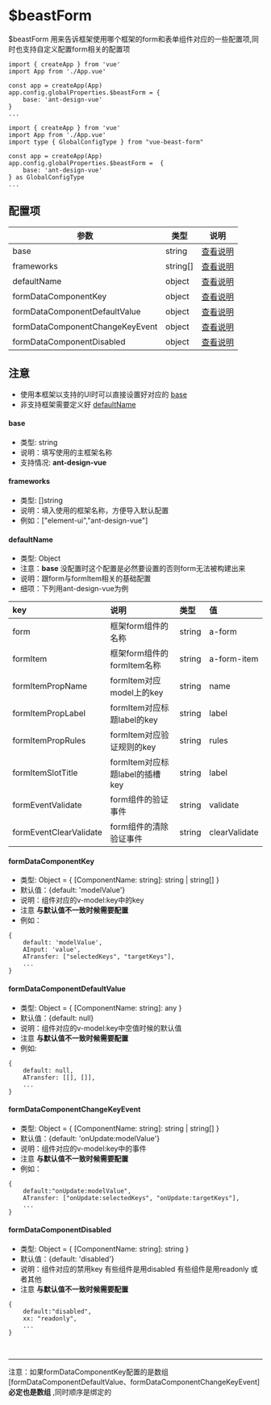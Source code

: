 # $beastForm

$beastForm 用来告诉框架使用哪个框架的form和表单组件对应的一些配置项,同时也支持自定义配置form相关的配置项

<CodeGroup>
  <CodeGroupItem title="JS" active>

```js{5-7}
import { createApp } from 'vue'
import App from './App.vue'

const app = createApp(App)
app.config.globalProperties.$beastForm = {
    base: 'ant-design-vue'
}
...
```

  </CodeGroupItem>
  <CodeGroupItem title="TS">

```ts{3,6-8}
import { createApp } from 'vue'
import App from './App.vue'
import type { GlobalConfigType } from "vue-beast-form"

const app = createApp(App)
app.config.globalProperties.$beastForm =  {
    base: 'ant-design-vue'
} as GlobalConfigType
...
```

  </CodeGroupItem>
</CodeGroup>

## 配置项

| 参数                            | 类型     | 说明                                         |
| ------------------------------- | -------- | -------------------------------------------- |
| base                            | string   | [查看说明](#base)                            |
| frameworks                      | string[] | [查看说明](#frameworks)                      |
| defaultName                     | object   | [查看说明](#defaultname)                     |
| formDataComponentKey            | object   | [查看说明](#formdatacomponentkey)            |
| formDataComponentDefaultValue   | object   | [查看说明](#formdatacomponentdefaultvalue)   |
| formDataComponentChangeKeyEvent | object   | [查看说明](#formdatacomponentchangekeyevent) |
| formDataComponentDisabled       | object   | [查看说明](#formDataComponentDisabled)       |

## 注意
- 使用本框架以支持的UI时可以直接设置好对应的 [base](#base)
- 非支持框架需要定义好 [defaultName](#defaultname)

#### base
- 类型: string 
- 说明：填写使用的主框架名称
- 支持情况: **ant-design-vue**

#### frameworks
- 类型: []string 
- 说明：填入使用的框架名称，方便导入默认配置
- 例如：["element-ui","ant-design-vue"]

#### defaultName
- 类型: Object
- 注意：**base** 没配置时这个配置是必然要设置的否则form无法被构建出来
- 说明：跟form与formItem相关的基础配置
- 细项：下列用ant-design-vue为例
  
| key                    | 说明                           | 类型   | 值            |
| :--------------------- | :----------------------------- | :----- | :------------ |
| form                   | 框架form组件的名称             | string | a-form        |
| formItem               | 框架form组件的formItem名称     | string | a-form-item   |
| formItemPropName       | formItem对应model上的key       | string | name          |
| formItemPropLabel      | formItem对应标题label的key     | string | label         |
| formItemPropRules      | formItem对应验证规则的key      | string | rules         |
| formItemSlotTitle      | formItem对应标题label的插槽key | string | label         |
| formEventValidate      | form组件的验证事件             | string | validate      |
| formEventClearValidate | form组件的清除验证事件         | string | clearValidate |

#### formDataComponentKey
- 类型: Object = { [ComponentName: string]: string | string[] }
- 默认值：{default: 'modelValue'}
- 说明：组件对应的v-model:key中的key
- 注意 **与默认值不一致时候需要配置**
- 例如：
```js{2-4}
{
    default: 'modelValue',
    AInput: 'value',
    ATransfer: ["selectedKeys", "targetKeys"],
    ...
}
```
#### formDataComponentDefaultValue
- 类型: Object = { [ComponentName: string]: any }
- 默认值：{default: null}
- 说明：组件对应的v-model:key中空值时候的默认值
- 注意 **与默认值不一致时候需要配置**
- 例如: 
```js{2-3}
{
    default: null,
    ATransfer: [[], []],
    ...
}
```
#### formDataComponentChangeKeyEvent
- 类型: Object = { [ComponentName: string]: string | string[] }
- 默认值：{default: 'onUpdate:modelValue'}
- 说明：组件对应的v-model:key中的事件
- 注意 **与默认值不一致时候需要配置**
- 例如：
```js{2-3}
{
    default:"onUpdate:modelValue",
    ATransfer: ["onUpdate:selectedKeys", "onUpdate:targetKeys"],
    ...
}
```

#### formDataComponentDisabled
- 类型: Object = { [ComponentName: string]: string  }
- 默认值：{default: 'disabled'}
- 说明：组件对应的禁用key 有些组件是用disabled 有些组件是用readonly 或者其他
- 注意 **与默认值不一致时候需要配置**
```js{2-3}
{
    default:"disabled",
    xx: "readonly",
    ...
}
```
<br/>
<hr/>

注意：如果formDataComponentKey配置的是数组 [formDataComponentDefaultValue、formDataComponentChangeKeyEvent] **必定也是数组** ,同时顺序是绑定的